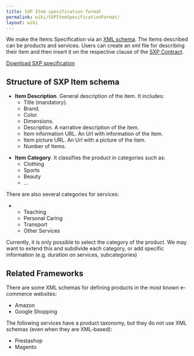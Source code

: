 ```yaml
---
title: SXP Item specification format
permalink: wiki/SXPItemSpecificationFormat/
layout: wiki
---
```


We make the Items Specification via an [XML schema](/SXP/wiki/XSD "wikilink"). The
Items described can be products and services. Users can create an xml
file for describing their item and then insert it on the respective
clause of the [SXP Contract](/SXP/wiki/SXPContract "wikilink").

[Download SXP
specification](https://docs.google.com/file/d/0B4JKZAq0izyxN2MzVkZnR29CN1E/edit?usp=sharing)

Structure of SXP Item schema
----------------------------

-   **Item Description**. General description of the item. It includes:
    -   Title (mandatory).
    -   Brand.
    -   Color.
    -   Dimensions.
    -   Description. A narrative description of the item.
    -   Item information URL. An Url with information of the item.
    -   Item picture URL. An Url with a picture of the item.
    -   Number of Items.

<!-- -->

-   **Item Category**. It classifies the product in categories such as:
    -   Clothing
    -   Sports
    -   Beauty
    -   ...

There are also several categories for services:

-   -   Teaching
    -   Personal Caring
    -   Transport
    -   Other Services

Currently, it is only possible to select the category of the product. We
may want to extend this and subdivide each category, or add specific
information (e.g. duration on services, subcategories)

Related Frameworks
------------------

There are some XML schemas for defining products in the most known
e-commerce websites:

-   Amazon
-   Google Shopping

The following services have a product taxonomy, but they do not use XML
schemas (even when they are XML-based):

-   Prestashop
-   Magento

